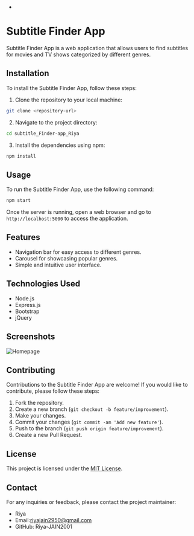 -

# Subtitle Finder App

Subtitle Finder App is a web application that allows users to find subtitles for movies and TV shows categorized by different genres.

## Installation

To install the Subtitle Finder App, follow these steps:

1. Clone the repository to your local machine:

```bash
git clone <repository-url>
```

2. Navigate to the project directory:

```bash
cd subtitle_Finder-app_Riya
```

3. Install the dependencies using npm:

```bash
npm install
```

## Usage

To run the Subtitle Finder App, use the following command:

```bash
npm start
```

Once the server is running, open a web browser and go to `http://localhost:5000` to access the application.

## Features

- Navigation bar for easy access to different genres.
- Carousel for showcasing popular genres.
- Simple and intuitive user interface.

## Technologies Used

- Node.js
- Express.js
- Bootstrap
- jQuery

## Screenshots

![Homepage](screenshots/homepage.png)

## Contributing

Contributions to the Subtitle Finder App are welcome! If you would like to contribute, please follow these steps:

1. Fork the repository.
2. Create a new branch (`git checkout -b feature/improvement`).
3. Make your changes.
4. Commit your changes (`git commit -am 'Add new feature'`).
5. Push to the branch (`git push origin feature/improvement`).
6. Create a new Pull Request.

## License

This project is licensed under the [MIT License](LICENSE).

## Contact

For any inquiries or feedback, please contact the project maintainer:

- Riya
- Email:riyajain2950@gmail.com
- GitHub: Riya-JAIN2001

